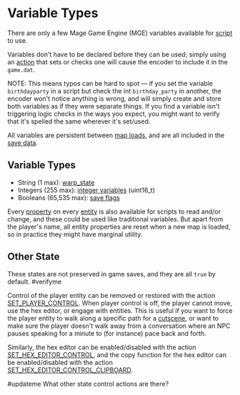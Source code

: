 # Variable Types

There are only a few Mage Game Engine (MGE) variables available for [script](../scripts) to use.

Variables don't have to be declared before they can be used; simply using an [action](../actions) that sets or checks one will cause the encoder to include it in the `game.dat`.

NOTE: This means typos can be hard to spot — if you set the variable `birthdayparty` in a script but check the int `birthday_party` in another, the encoder won't notice anything is wrong, and will simply create and store both variables as if they were separate things. If you find a variable isn't triggering logic checks in the ways you expect, you might want to verify that it's spelled the same wherever it's set/used.

All variables are persistent between [map loads](../maps/map_loads), and are all included in the [save data](../scripts/save_data).

## Variable Types

- String (1 max): [warp_state](../scripts/warp_state)
- Integers (255 max): [integer variables](../scripts/integer_variables) (uint16_t)
- Booleans (65,535 max): [save flags](../scripts/save_flags)

Every [property](../entities/entity_properties) on every [entity](../entities) is also available for scripts to read and/or change, and these could be used like traditional variables. But apart from the player's name, all entity properties are reset when a new map is loaded, so in practice they might have marginal utility.

## Other State

These states are not preserved in game saves, and they are all `true` by default. #verifyme

Control of the player entity can be removed or restored with the action [SET_PLAYER_CONTROL](../actions/SET_PLAYER_CONTROL). When player control is off, the player cannot move, use the hex editor, or engage with entities. This is useful if you want to force the player entity to walk along a specific path for a [cutscene](../techniques/cutscenes), or want to make sure the player doesn't walk away from a conversation where an NPC pauses speaking for a minute to (for instance) pace back and forth.

Similarly, the hex editor can be enabled/disabled with the action [SET_HEX_EDITOR_CONTROL](../actions/SET_HEX_EDITOR_CONTROL), and the copy function for the hex editor can be enabled/disabled with the action [SET_HEX_EDITOR_CONTROL_CLIPBOARD](../actions/SET_HEX_EDITOR_CONTROL_CLIPBOARD).

#updateme What other state control actions are there?
